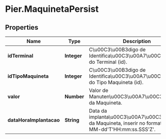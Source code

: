 # Pier.MaquinetaPersist

## Properties
Name | Type | Description | Notes
------------ | ------------- | ------------- | -------------
**idTerminal** | **Integer** | C\u00C3\u00B3digo de Identifica\u00C3\u00A7\u00C3\u00A3o do Terminal (id). | 
**idTipoMaquineta** | **Integer** | C\u00C3\u00B3digo de Identifica\u00C3\u00A7\u00C3\u00A3o do Tipo Maquineta (id). | 
**valor** | **Number** | Valor de Manuten\u00C3\u00A7\u00C3\u00A3o da Maquineta. | 
**dataHoraImplantacao** | **String** | Data da implanta\u00C3\u00A7\u00C3\u00A3o da Maquineta, inserir no formato yyyy-MM-dd&#39;T&#39;HH:mm:ss.SSS&#39;Z&#39;. | 


